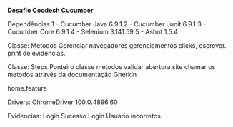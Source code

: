 **Desafio Coodesh Cucumber**

Dependências
1 - Cucumber Java 6.9.1
2 - Cucumber Junit 6.9.1
3 - Cucumber Core 6.9.1
4 - Selenium 3.141.59
5 - Ashot 1.5.4

Classe: Metodos
Gerenciar navegadores
gerenciamentos clicks, escrever.
print de evidências.

Classe: Steps
Ponteiro classe metodos
validar abertura site
chamar os metodos através da documentação Gherkin

home.feature

Drivers: ChromeDriver 100.0.4896.60

Evidencias: Login Sucesso
            Login Usuario incorretos